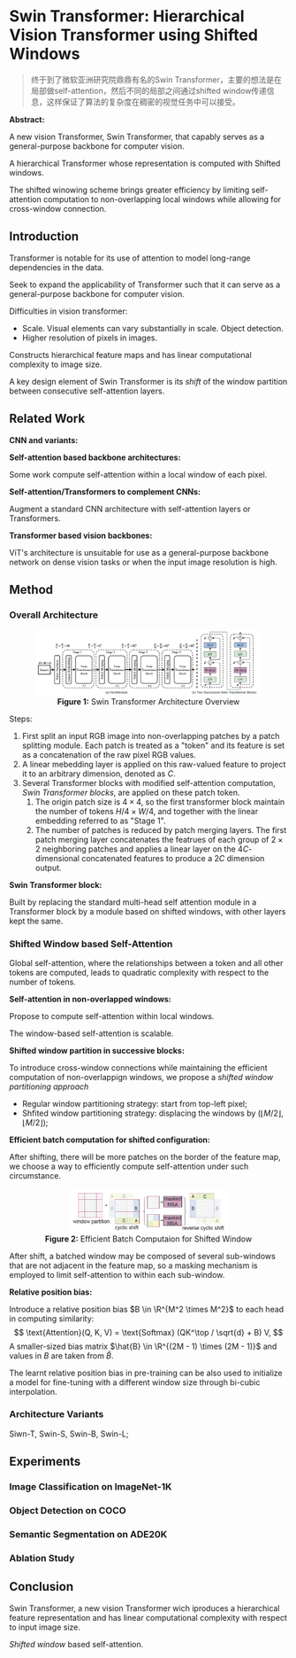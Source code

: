 # Swin Transformer: Hierarchical Vision Transformer using Shifted Windows

> 终于到了微软亚洲研究院鼎鼎有名的Swin Transformer，主要的想法是在局部做self-attention，然后不同的局部之间通过shifted window传递信息，这样保证了算法的复杂度在稠密的视觉任务中可以接受。

**Abstract:**

A new vision Transformer, Swin Transformer, that capably serves as a general-purpose backbone for computer vision.

A hierarchical Transformer whose representation is computed with Shifted windows.

The shifted winowing scheme brings greater efficiency by limiting self-attention computation to non-overlapping local windows while allowing for cross-window connection.

## Introduction

Transformer is notable for its use of attention to model long-range dependencies in the data.

Seek to expand the applicability of Transformer such that it can serve as a general-purpose backbone for computer vision.

Difficulties in vision transformer: 

- Scale. Visual elements can vary substantially in scale. Object detection.
- Higher resolution of pixels in images.

Constructs hierarchical feature maps and has linear computational complexity to image size.

A key design element of Swin Transformer is its *shift* of the window partition between consecutive self-attention layers.

## Related Work

**CNN and variants:**

**Self-attention based backbone architectures:**

Some work compute self-attention within a local window of each pixel.

**Self-attention/Transformers to complement CNNs:**

Augment a standard CNN architecture with self-attention layers or Transformers.

**Transformer based vision backbones:**

ViT's architecture is unsuitable for use as a general-purpose backbone network on dense vision tasks or when the input image resolution is high.

## Method

### Overall Architecture

<center>
    <img src="./imgs/swin_transformer_architecture.png" alt="Swin Transformer Architecture" style="zoom:40%;"/><br/>
    <caption><b>Figure 1:</b> Swin Transformer Architecture Overview</caption>
</center>

Steps:

1. First split an input RGB image into non-overlapping patches by a patch splitting module. Each patch is treated as a "token" and its feature is set as a concatenation of the raw pixel RGB values.
2. A linear mebedding layer is applied on this raw-valued feature to project it to an arbitrary dimension, denoted as $C$.
3. Several Transformer blocks with modified self-attention computation, *Swin Transformer blocks*, are applied on these patch token.
   1. The origin patch size is $4 \times 4$, so the first transformer block maintain the number of tokens $H/4 \times W/4$, and together with the linear embedding referred to as "Stage 1".
   2. The number of patches is reduced by patch merging layers. The first patch merging layer concatenates the featrues of each group of $2 \times 2$ neighboring patches and applies a linear layer on the $4C$-dimensional concatenated features to produce a $2C$ dimension output.

**Swin Transformer block:**

Built by replacing the standard multi-head self attention module in a Transformer block by a module based on shifted windows, with other layers kept the same.

### Shifted Window based Self-Attention

Global self-attention, where the relationships between a token and all other tokens are computed, leads to quadratic complexity with respect to the number of tokens.

**Self-attention in non-overlapped windows:**

Propose to compute self-attention within local windows.

The window-based self-attention is scalable.

**Shifted window partition in successive blocks:**

To introduce cross-window connections while maintaining the efficient computation of non-overlappign windows, we propose a *shifted window partitioning approach*

- Regular window partitioning strategy: start from top-left pixel;
- Shfited window partitioning strategy: displacing the windows by $(\lfloor M/2\rfloor, \lfloor M/2\rfloor)$;

**Efficient batch computation for shifted configuration:**

After shifting, there will be more patches on the border of the feature map, we choose a way to efficiently compute self-attention under such circumstance.

<center>
    <img src="./imgs/cyclic_shift.png" alt="Efficient Batch Computation" style="zoom:40%;" /><br/>
    <caption><b>Figure 2:</b> Efficient Batch Computaion for Shifted Window</caption>
</center>

After shift, a batched window may be composed of several sub-windows that are not adjacent in the feature map, so a masking mechanism is employed to limit self-attention to within each sub-window.

**Relative position bias:**

Introduce a relative position bias $B \in \R^{M^2 \times M^2}$ to each head in computing similarity:
$$
\text{Attention}(Q, K, V) = \text{Softmax} (QK^\top / \sqrt{d} + B) V,
$$
A smaller-sized bias matrix $\hat{B} \in \R^{(2M - 1) \times (2M - 1)}$ and values in $B$ are taken from $\hat{B}$.

The learnt relative position bias in pre-training can be also used to initialize a model for fine-tuning with a different window size through bi-cubic interpolation.

### Architecture Variants

Siwn-T, Swin-S, Swin-B, Swin-L;

## Experiments

### Image Classification on ImageNet-1K



### Object Detection on COCO



### Semantic Segmentation on ADE20K



### Ablation Study



## Conclusion

Swin Transformer, a new vision Transformer wich iproduces a hierarchical feature representation and has linear computational complexity with respect to input image size.

*Shifted window* based self-attention.